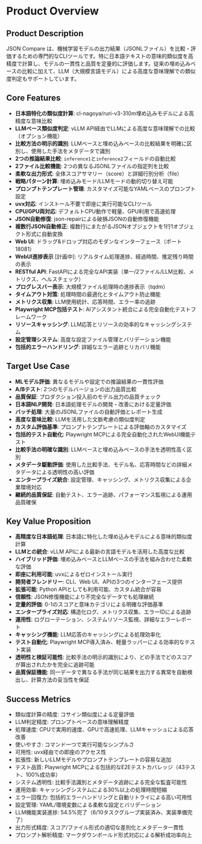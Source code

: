 # Product Overview

## Product Description
JSON Compare は、機械学習モデルの出力結果（JSONLファイル）を比較・評価するための専門的なCLIツールです。特に日本語テキストの意味的類似度を高精度で計算し、モデルの一貫性と品質を定量的に評価します。従来の埋め込みベースの比較に加えて、LLM（大規模言語モデル）による高度な意味理解での類似度判定もサポートしています。

## Core Features
- **日本語特化の類似度計算**: cl-nagoya/ruri-v3-310m埋め込みモデルによる高精度な意味比較
- **LLMベース類似度判定**: vLLM API経由でLLMによる高度な意味理解での比較（オプション機能）
- **比較方法の明示的識別**: LLMベースと埋め込みベースの比較結果を明確に区別し、使用した手法をメタデータで識別
- **2つの推論結果比較**: `inference1`と`inference2`フィールドの自動比較
- **2ファイル比較機能**: 2つの異なるJSONLファイルの指定列を比較
- **柔軟な出力形式**: 全体スコアサマリー（score）と詳細行別分析（file）
- **戦略パターン計算**: 埋め込みモード/LLMモードの動的切り替え可能
- **プロンプトテンプレート管理**: カスタマイズ可能なYAMLベースのプロンプト設定
- **uvx対応**: インストール不要で即座に実行可能なCLIツール
- **CPU/GPU両対応**: デフォルトCPU動作で軽量、GPU利用で高速処理
- **JSON自動修復**: json-repairによる破損JSONの自動修復機能
- **複数行JSON自動修正**: 複数行にまたがるJSONオブジェクトを1行1オブジェクト形式に自動変換
- **Web UI**: ドラッグ&ドロップ対応のモダンなインターフェース（ポート18081）
- **WebUI進捗表示** [計画中]: リアルタイム処理進捗、経過時間、推定残り時間の表示
- **RESTful API**: FastAPIによる完全なAPI実装（単一/2ファイル/LLM比較、メトリクス、ヘルスチェック）
- **プログレスバー表示**: 大規模ファイル処理時の進捗表示（tqdm）
- **タイムアウト対策**: 処理時間の最適化とタイムアウト防止機能
- **メトリクス収集**: LLM使用統計、応答時間、エラー率の追跡
- **Playwright MCP包括テスト**: AIアシスタント統合による完全自動化テストフレームワーク
- **リソースキャッシング**: LLM応答とリソースの効率的なキャッシングシステム
- **設定管理システム**: 高度な設定ファイル管理とバリデーション機能
- **包括的エラーハンドリング**: 詳細なエラー追跡とリカバリ機能

## Target Use Case
- **MLモデル評価**: 異なるモデルや設定での推論結果の一貫性評価
- **A/Bテスト**: 2つのモデルバージョンの出力品質比較
- **品質保証**: プロダクション投入前のモデル出力の品質チェック
- **日本語NLP開発**: 日本語処理モデルの開発・改善における定量評価
- **バッチ処理**: 大量のJSONLファイルの自動評価とレポート生成
- **高度な意味比較**: LLMを活用した文脈考慮の類似度判定
- **カスタム評価基準**: プロンプトテンプレートによる評価軸のカスタマイズ
- **包括的テスト自動化**: Playwright MCPによる完全自動化されたWebUI機能テスト
- **比較手法の明確な識別**: LLMベースと埋め込みベースの手法を透明性高く区別
- **メタデータ駆動評価**: 使用した比較手法、モデル名、応答時間などの詳細メタデータによる透明性の高い評価
- **エンタープライズ統合**: 設定管理、キャッシング、メトリクス収集による企業環境対応
- **継続的品質保証**: 自動テスト、エラー追跡、パフォーマンス監視による運用品質確保

## Key Value Proposition
- **高精度な日本語処理**: 日本語に特化した埋め込みモデルによる意味的類似度計算
- **LLMとの統合**: vLLM APIによる最新の言語モデルを活用した高度な比較
- **ハイブリッド評価**: 埋め込みベースとLLMベースの手法を組み合わせた柔軟な評価
- **即座に利用可能**: uvxによるゼロインストール実行
- **開発者フレンドリー**: CLI、Web UI、APIの3つのインターフェース提供
- **拡張可能**: Python APIとしても利用可能、カスタム統合が容易
- **信頼性**: JSON修復機能により不完全なデータでも処理継続
- **定量的評価**: 0-1のスコアと意味カテゴリによる明確な評価基準
- **エンタープライズ対応**: 構造化ログ、メトリクス収集、エラーIDによる追跡
- **運用性**: ログローテーション、システムリソース監視、詳細なエラーレポート
- **キャッシング機能**: LLM応答のキャッシングによる処理効率化
- **テスト自動化**: Playwright MCP導入済み、軽量ラッパーによる効率的なテスト実装
- **透明性と検証可能性**: 比較手法の明示的識別により、どの手法でどのスコアが算出されたかを完全に追跡可能
- **品質保証機能**: 同一データで異なる手法が同じ結果を出力する異常を自動検出し、計算方法の妥当性を保証

## Success Metrics
- 類似度計算の精度: コサイン類似度による定量評価
- LLM判定精度: プロンプトベースの意味理解精度
- 処理速度: CPUで実用的速度、GPUで高速処理、LLMキャッシュによる応答改善
- 使いやすさ: コマンド一つで実行可能なシンプルさ
- 可用性: uvx経由での即座のアクセス性
- 拡張性: 新しいLLMモデルやプロンプトテンプレートの容易な追加
- テスト品質: Playwright MCPによる包括的なE2Eテストカバレッジ（43テスト、100%成功率）
- システム透明性: 比較手法識別とメタデータ追跡による完全な監査可能性
- 運用効率: キャッシングシステムによる30%以上の処理時間短縮
- エラー回復力: 包括的エラーハンドリングと自動リトライによる高い可用性
- 設定管理: YAML/環境変数による柔軟な設定とバリデーション
- LLM機能実装進捗: 54.5%完了（6/10タスクグループ実装済み、実装準備完了）
- 出力形式精度: スコア/ファイル形式の適切な差別化とメタデータ一貫性
- プロンプト解析精度: マークダウンボールド形式対応による解析成功率向上